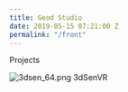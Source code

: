 ```yaml
---
title: Geod Studio
date: 2019-05-15 07:21:00 Z
permalink: "/front"
---
```


Projects

   ![3dsen_64.png](/uploads/3dsen_64.png) 3dSenVR